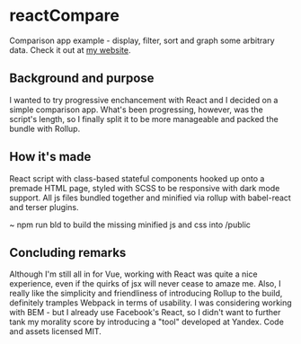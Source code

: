 # reactCompare
Comparison app example - display, filter, sort and graph some arbitrary data. 
Check it out at [my website](https://dorianm.com/demos/react-compare/).

## Background and purpose
I wanted to try progressive enchancement with React and I decided on a simple 
comparison app. What's been progressing, however, was the script's length, so
I finally split it to be more manageable and packed the bundle with Rollup.

## How it's made
React script with class-based stateful components hooked up onto a premade HTML page,
styled with SCSS to be responsive with dark mode support.
All js files bundled together and minified via rollup with babel-react and terser plugins.

~ npm run bld to build the missing minified js and css into /public

## Concluding remarks
Although I'm still all in for Vue, working with React was quite a nice experience, 
even if the quirks of jsx will never cease to amaze me. Also, I really like the 
simplicity and friendliness of introducing Rollup to the build, definitely 
tramples Webpack in terms of usability. 
I was considering working with BEM - but I already use Facebook's React, so I didn't
want to further tank my morality score by introducing a "tool" developed at Yandex.
Code and assets licensed MIT.